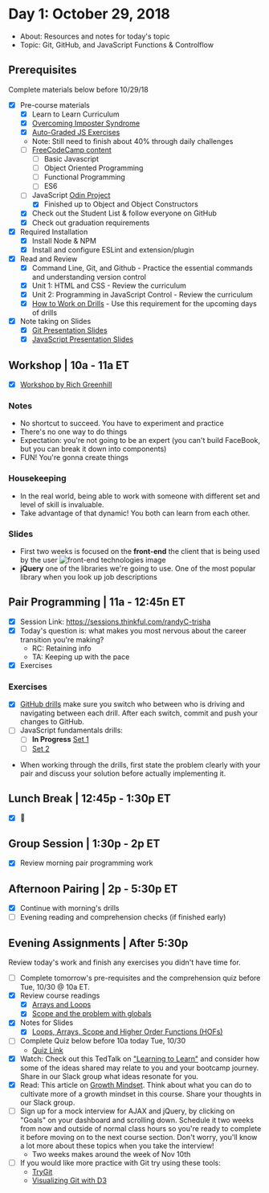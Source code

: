# Day 1: October 29, 2018
* About: Resources and notes for today's topic
* Topic: Git, GitHub, and JavaScript Functions & Controlflow

## Prerequisites 
Complete materials below before 10/29/18
- [x] Pre-course materials
  - [x] Learn to Learn Curriculum
  - [x] [Overcoming Imposter Syndrome](https://medium.com/counter-intuition/overcoming-impostor-syndrome-bdae04e46ec5)
  - [x] [Auto-Graded JS Exercises](https://repl.it/community/classrooms/20690)
   * Note: Still need to finish about 40% through daily challenges
  - [ ] [FreeCodeCamp content](https://learn.freecodecamp.org/)
    - [ ] Basic Javascript
    - [ ] Object Oriented Programming
    - [ ] Functional Programming
    - [ ] ES6
  - [ ] JavaScript [Odin Project](https://www.theodinproject.com/courses/javascript)
    - [x] Finished up to Object and Object Constructors
  - [x] Check out the Student List & follow everyone on GitHub
  - [x] Check out graduation requirements
  
- [x] Required Installation
  - [x] Install Node & NPM
  - [x] Install and configure ESLint and extension/plugin
- [x] Read and Review
  - [x] Command Line, Git, and Github - Practice the essential commands and understanding version control
  - [x] Unit 1: HTML and CSS - Review the curriculum
  - [x] Unit 2: Programming in JavaScript Control - Review the curriculum
  - [x] [How to Work on Drills](https://gist.github.com/rich-at-thinkful/a36c50bc86afc31fed4113c8f1ece110) - Use this requirement for the upcoming days of drills
- [x] Note taking on Slides
  - [x] [Git Presentation Slides](https://thinkful.slides.com/thinkful/git-github-basics#/)
  - [x] [JavaScript Presentation Slides](https://thinkful.slides.com/thinkful/js-functions-conditionals#/)

## Workshop | 10a - 11a ET
- [x] [Workshop by Rich Greenhill](https://sessions.thinkful.com/ei26workshop)

### Notes
* No shortcut to succeed. You have to experiment and practice
* There's no one way to do things
* Expectation: you're not going to be an expert (you can't build FaceBook, but you can break it down into components)
* FUN! You're gonna create things 

### Housekeeping
* In the real world, being able to work with someone with different set and level of skill is invaluable.
* Take advantage of that dynamic! You both can learn from each other. 

### Slides 
* First two weeks is focused on the **front-end** the client that is being used by the user
![front-end technologies]() image
* **jQuery** one of the libraries we're going to use. One of the most popular library when you look up job descriptions


## Pair Programming | 11a - 12:45n ET
- [x] Session Link: https://sessions.thinkful.com/randyC-trisha
- [x] Today's question is: what makes you most nervous about the career transition you're making?
  * RC: Retaining info
  * TA: Keeping up with the pace
- [x] Exercises

### Exercises
- [x] [GitHub drills](https://github.com/rich-at-thinkful/ft-curric-gists/blob/master/fundamentals/git-github-drills.md) make sure you switch who between who is driving and navigating between each drill. After each switch, commit and push your changes to GitHub.
- [ ] JavaScript fundamentals drills:
  - [ ] **In Progress** [Set 1](https://github.com/rich-at-thinkful/ft-curric-gists/blob/master/fundamentals/function-drills-1.md)
  - [ ] [Set 2](https://github.com/rich-at-thinkful/ft-curric-gists/blob/master/fundamentals/function-drills-2.md)
* When working through the drills, first state the problem clearly with your pair and discuss your solution before actually implementing it.

## Lunch Break | 12:45p - 1:30p ET
- [x] :ramen:

## Group Session | 1:30p - 2p ET
- [x] Review morning pair programming work

## Afternoon Pairing | 2p - 5:30p ET
- [x] Continue with morning's drills
- [ ] Evening reading and comprehension checks (if finished early)

## Evening Assignments | After 5:30p
Review today's work and finish any exercises you didn't have time for.

- [ ] Complete tomorrow's pre-requisites and the comprehension quiz before Tue, 10/30 @ 10a ET.
- [x] Review course readings
  - [x] [Arrays and Loops](https://courses.thinkful.com/web-dev-001v1/lesson/2.4)
  - [x] [Scope and the problem with globals](https://courses.thinkful.com/web-dev-001v1/lesson/2.5)
- [x] Notes for Slides
  - [x] [Loops, Arrays, Scope and Higher Order Functions (HOFs)](https://thinkful.slides.com/thinkful/loops-arrays-scope/#/)
- [ ] Complete Quiz below before 10a today Tue, 10/30
    * [Quiz Link](https://docs.google.com/forms/d/e/1FAIpQLScleFOAUjZ-HxvTn_6e0VkmIYIE20WH4CSLL2A_ciRs3u13Yg/viewform)
- [x] Watch: Check out this TedTalk on ["Learning to Learn"](https://www.youtube.com/watch?v=O96fE1E-rf8) and consider how some of the ideas shared may relate to you and your bootcamp journey. Share in our Slack group what ideas resonate for you.
- [x] Read: This article on [Growth Mindset](https://onedublin.org/2012/06/19/stanford-universitys-carol-dweck-on-the-growth-mindset-and-education/ ). Think about what you can do to cultivate more of a growth mindset in this course. Share your thoughts in our Slack group.
- [ ] Sign up for a mock interview for AJAX and jQuery, by clicking on "Goals" on your dashboard and scrolling down. Schedule it two weeks from now and outside of normal class hours so you're ready to complete it before moving on to the next course section. Don't worry, you'll know a lot more about these topics when you take the interview!
   * Two weeks makes around the week of Nov 10th
- [ ] If you would like more practice with Git try using these tools: 
   * [TryGit](https://try.github.io/levels/1/challenges/1)
   * [Visualizing Git with D3](https://onlywei.github.io/explain-git-with-d3/)
